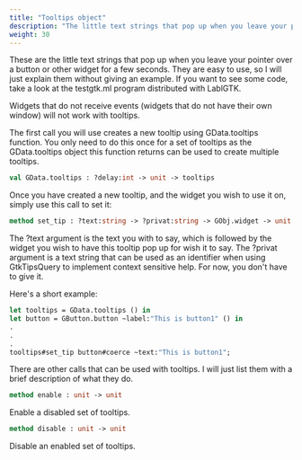 ```yaml
---
title: "Tooltips object"
description: "The little text strings that pop up when you leave your pointer over a button or other widget for a few seconds."
weight: 30
---
```


These are the little text strings that pop up when you leave your pointer over a button or other widget for a few seconds. They are easy to use, so I will just explain them without giving an example. If you want to see some code, take a look at the testgtk.ml program distributed with LablGTK.

Widgets that do not receive events (widgets that do not have their own window) will not work with tooltips.

The first call you will use creates a new tooltip using GData.tooltips function. You only need to do this once for a set of tooltips as the GData.tooltips object this function returns can be used to create multiple tooltips.

``` ocaml
val GData.tooltips : ?delay:int -> unit -> tooltips
```
Once you have created a new tooltip, and the widget you wish to use it on, simply use this call to set it:

``` ocaml
method set_tip : ?text:string -> ?privat:string -> GObj.widget -> unit
```
The ?text argument is the text you with to say, which is followed by the widget you wish to have this tooltip pop up for wish it to say. The ?privat argument is a text string that can be used as an identifier when using GtkTipsQuery to implement context sensitive help. For now, you don't have to give it.

Here's a short example:

``` ocaml
let tooltips = GData.tooltips () in
let button = GButton.button ~label:"This is button1" () in
.
.
.
tooltips#set_tip button#coerce ~text:"This is button1";
```
There are other calls that can be used with tooltips. I will just list them with a brief description of what they do.

``` ocaml
method enable : unit -> unit
```
Enable a disabled set of tooltips.

``` ocaml
method disable : unit -> unit
```
Disable an enabled set of tooltips.

